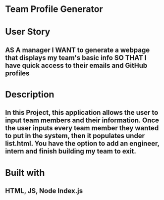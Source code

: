 # Team Profile Generator

# User Story 
 ## AS A manager I WANT to generate a webpage that displays my team's basic info SO THAT I have quick access to their emails and GitHub profiles

# Description
## In this Project, this application allows the user to input team members and their information. Once the user inputs every team member they wanted to put in the system, then it populates under list.html. You have the option to add an engineer, intern and finish building my team to exit.

# Built with
## HTML, JS, Node Index.js

